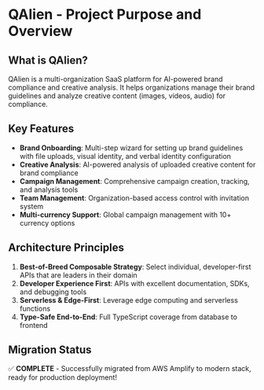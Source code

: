 # QAlien - Project Purpose and Overview

## What is QAlien?
QAlien is a multi-organization SaaS platform for AI-powered brand compliance and creative analysis. It helps organizations manage their brand guidelines and analyze creative content (images, videos, audio) for compliance.

## Key Features
- **Brand Onboarding**: Multi-step wizard for setting up brand guidelines with file uploads, visual identity, and verbal identity configuration
- **Creative Analysis**: AI-powered analysis of uploaded creative content for brand compliance
- **Campaign Management**: Comprehensive campaign creation, tracking, and analysis tools
- **Team Management**: Organization-based access control with invitation system
- **Multi-currency Support**: Global campaign management with 10+ currency options

## Architecture Principles
1. **Best-of-Breed Composable Strategy**: Select individual, developer-first APIs that are leaders in their domain
2. **Developer Experience First**: APIs with excellent documentation, SDKs, and debugging tools
3. **Serverless & Edge-First**: Leverage edge computing and serverless functions
4. **Type-Safe End-to-End**: Full TypeScript coverage from database to frontend

## Migration Status
✅ **COMPLETE** - Successfully migrated from AWS Amplify to modern stack, ready for production deployment!